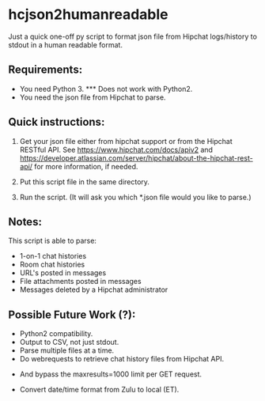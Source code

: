 # hcjson2humanreadable


Just a quick one-off py script to format json file from Hipchat logs/history to stdout in a human readable format.


## Requirements: 

- You need Python 3. ***  Does not work with Python2.
- You need the json file from Hipchat to parse.


## Quick instructions: 

1. Get your json file either from hipchat support or from the Hipchat RESTful API.  See https://www.hipchat.com/docs/apiv2 and https://developer.atlassian.com/server/hipchat/about-the-hipchat-rest-api/ for more information, if needed. 

2. Put this script file in the same directory. 

3. Run the script.  (It will ask you which *.json file would you like to parse.) 


## Notes: 

This script is able to parse: 
 
* 1-on-1 chat histories 
* Room chat histories
* URL's posted in messages
* File attachments posted in messages
* Messages deleted by a Hipchat administrator


## Possible Future Work (?): 

- Python2 compatibility.
- Output to CSV, not just stdout. 
- Parse multiple files at a time. 
- Do webrequests to retrieve chat history files from Hipchat API.	
* And bypass the maxresults=1000 limit per GET request.
- Convert date/time format from Zulu to local (ET).


